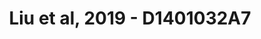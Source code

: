 ---
title: Liu et al, 2019 - D1401032A7
layout: osd-exhibit
paper: config-liu-2019
figure: D1401032A7
---